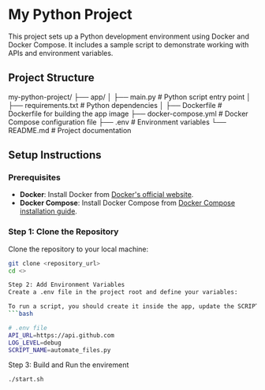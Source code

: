 # My Python Project

This project sets up a Python development environment using Docker and Docker Compose. It includes a sample script to demonstrate working with APIs and environment variables.

## Project Structure


my-python-project/
├── app/
│ ├── main.py # Python script entry point
│ ├── requirements.txt # Python dependencies
│ ├── Dockerfile # Dockerfile for building the app image
├── docker-compose.yml # Docker Compose configuration file
├── .env # Environment variables
└── README.md # Project documentation


## Setup Instructions

### Prerequisites

- **Docker**: Install Docker from [Docker's official website](https://www.docker.com/get-started).
- **Docker Compose**: Install Docker Compose from [Docker Compose installation guide](https://docs.docker.com/compose/install/).

### Step 1: Clone the Repository

Clone the repository to your local machine:

```bash
git clone <repository_url>
cd <>

Step 2: Add Environment Variables
Create a .env file in the project root and define your variables:

To run a script, you should create it inside the app, update the SCRIPT_NAME variable with the name of the script file, and restart the environment.<.start.sh>
```bash

# .env file
API_URL=https://api.github.com
LOG_LEVEL=debug
SCRIPT_NAME=automate_files.py
```



Step 3: Build and Run the envirement 
```bash
./start.sh
```

